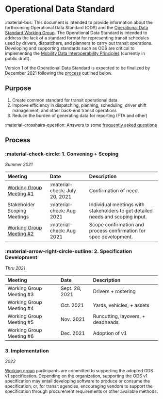 # Operational Data Standard

:material-bus: This document is intended to provide information about the forthcoming Operational Data Standard (ODS) and the [Operational Data Standard Working Group](working-group.md). The Operational Data Standard is intended to address the lack of a standard format for representing transit schedules used by drivers, dispatchers, and planners to carry out transit operations.  Developing and supporting standards such as ODS are critical to implementing the [Mobility Data Interoperability Principles](https://interoperable-mobility.github.io/principles/) (currently in public draft).

Version 1 of the Operational Data Standard is expected to be finalized by December 2021 following the [process](#process) outlined below.

## Purpose

1. Create common standard for transit operational data
2. Improve efficiency in dispatching, planning, scheduling, driver shift management, and other back-end transit operations
3. Reduce the burden of generating data for reporting (FTA and other)

:material-crosshairs-question: Answers to some [frequently asked questions](faq.md)

## Process

### :material-check-circle: 1. Convening + Scoping

*Summer 2021*

| Meeting     | Date  | Description                          |
| :---------- | :---- |:----------------------------------- |
| [Working Group Meeting #1](https://docs.google.com/presentation/d/1ZWjaPDi5MZkWt3kzdOw1CXEGfphbeSdkenjKOAwy7aY/edit?usp=sharing) | :material-check: July 20, 2021 | Confirmation of need. |
| Stakeholder Scoping Meetings | :material-check: Aug 2021 | Individual meetings with stakeholders to get detailed needs and scoping input. |
| [Working Group Meeting #2](https://docs.google.com/presentation/d/1n4ffD1564f_r5WVZlST7w2M0FH0vW6zrQ6dQ1cagvoE/edit?usp=sharing) | :material-check: Aug 2021 | Scope confirmation and process confirmation for spec development. |

### :material-arrow-right-circle-outline: 2. Specification Development

*Thru 2021*

| Meeting     | Date  | Description                          |
| :---------- | :---- |:----------------------------------- |
| Working Group Meeting #3 |  Sept. 28, 2021 | Drivers + rostering |
| Working Group Meeting #4 |  Oct. 2021 | Yards, vehicles, + assets |
| Working Group Meeting #5 |  Nov. 2021 | Runcutting, layovers, +  deadheads |
| Working Group Meeting #6 |  Dec. 2021 | Adoption of v1 |

### 3. Implementation

*2022*

[Working group](working-group.md) participants are committed to supporting the adopted ODS v1 specification. Depending on the organization, supporting the ODS v1 specification may entail developing software to produce or consume the specification, or, for transit agencies, encouraging vendors to support the specification through procurement requirements or other available methods.
